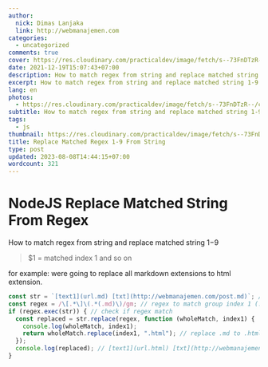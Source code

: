 ```yaml
---
author:
  nick: Dimas Lanjaka
  link: http://webmanajemen.com
categories:
  - uncategorized
comments: true
cover: https://res.cloudinary.com/practicaldev/image/fetch/s--73FnDTzR--/c_limit%2Cf_auto%2Cfl_progressive%2Cq_auto%2Cw_880/https://i.ibb.co/DWR2ZKQ/carbon-3.png
date: 2021-12-19T15:07:43+07:00
description: How to match regex from string and replace matched string 1-9
excerpt: How to match regex from string and replace matched string 1-9
lang: en
photos:
  - https://res.cloudinary.com/practicaldev/image/fetch/s--73FnDTzR--/c_limit%2Cf_auto%2Cfl_progressive%2Cq_auto%2Cw_880/https://i.ibb.co/DWR2ZKQ/carbon-3.png
subtitle: How to match regex from string and replace matched string 1-9
tags:
  - js
thumbnail: https://res.cloudinary.com/practicaldev/image/fetch/s--73FnDTzR--/c_limit%2Cf_auto%2Cfl_progressive%2Cq_auto%2Cw_880/https://i.ibb.co/DWR2ZKQ/carbon-3.png
title: Replace Matched Regex 1-9 From String
type: post
updated: 2023-08-08T14:44:15+07:00
wordcount: 321
---
```


# NodeJS Replace Matched String From Regex
How to match regex from string and replace matched string $1-$9
> $1 = matched index 1 and so on

for example: were going to replace all markdown extensions to html extension.

```js
const str = `[text1](url.md) [txt](http://webmanajemen.com/post.md)`; // string to replace
const regex = /\[.*\]\(.*(.md)\)/gm; // regex to match group index 1 (.md)
if (regex.exec(str)) { // check if regex match
  const replaced = str.replace(regex, function (wholeMatch, index1) {
    console.log(wholeMatch, index1);
    return wholeMatch.replace(index1, ".html"); // replace .md to .html
  });
  console.log(replaced); // [text1](url.html) [txt](http://webmanajemen.com/post.html)
}
```

<script>
  document.querySelectorAll("pre,code");
  pretext.forEach(function (el) {
    el.classList.toggle("notranslate", true);
  });
</script>
